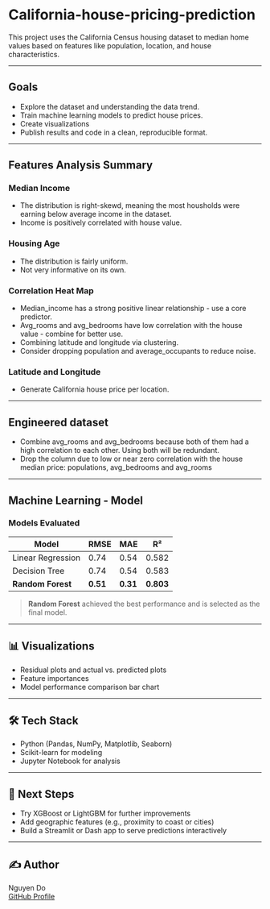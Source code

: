 # California-house-pricing-prediction

This project uses the California Census housing dataset to median home values based on features like population, location, and house characteristics.

---

## Goals 
- Explore the dataset and understanding the data trend.
- Train machine learning models to predict house prices.
- Create visualizations
- Publish results and code in a clean, reproducible format.

--- 

## Features Analysis Summary

### Median Income
- The distribution is right-skewd, meaning the most housholds were earning below average income in the dataset.
- Income is positively correlated with house value.

### Housing Age
- The distribution is fairly uniform.
- Not very informative on its own.

### Correlation Heat Map
- Median_income has a strong positive linear relationship - use a core predictor.
- Avg_rooms and avg_bedrooms have low correlation with the house value - combine for better use.
- Combining latitude and longitude via clustering.
- Consider dropping population and average_occupants to reduce noise.

### Latitude and Longitude
- Generate California house price per location.

--- 

## Engineered dataset
- Combine avg_rooms and avg_bedrooms because both of them had a high correlation to each other. Using both will be redundant.
- Drop the column due to low or near zero correlation with the house median price: populations, avg_bedrooms and avg_rooms

---

## Machine Learning - Model 

### Models Evaluated

| Model               | RMSE | MAE  | R²     |
|--------------------|------|------|--------|
| Linear Regression   | 0.74 | 0.54 | 0.582  |
| Decision Tree       | 0.74 | 0.54 | 0.583  |
| **Random Forest**  | **0.51** | **0.31** | **0.803** |

> **Random Forest** achieved the best performance and is selected as the final model.

---

## 📊 Visualizations

- Residual plots and actual vs. predicted plots
- Feature importances
- Model performance comparison bar chart

---

## 🛠️ Tech Stack

- Python (Pandas, NumPy, Matplotlib, Seaborn)
- Scikit-learn for modeling
- Jupyter Notebook for analysis

---

## 🚀 Next Steps

- Try XGBoost or LightGBM for further improvements
- Add geographic features (e.g., proximity to coast or cities)
- Build a Streamlit or Dash app to serve predictions interactively

---

## ✍️ Author

Nguyen Do  
[GitHub Profile](https://github.com/nguyen010103)  